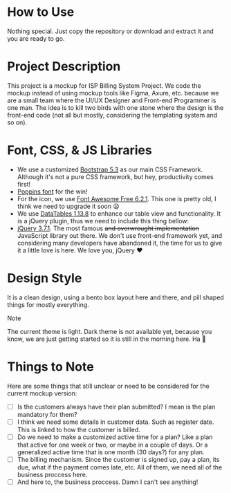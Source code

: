 # How to Use

Nothing special. Just copy the repository or download and extract it and you are ready to go.

# Project Description

This project is a mockup for ISP Billing System Project. We code the mockup instead of using mockup tools like Figma, Axure, etc. because we are a small team where the UI/UX Designer and Front-end Programmer is one man. The idea is to kill two birds with one stone where the design is the front-end code (not all but mostly, considering the templating system and so on).

# Font, CSS, & JS Libraries

-   We use a customized [Bootstrap 5.3](https://getbootstrap.com/) as our main CSS Framework. Although it's not a pure CSS framework, but hey, productivity comes first!
-   [Poppins font](https://fonts.google.com/specimen/Poppins) for the win!
-   For the icon, we use [Font Awesome Free 6.2.1](https://fontawesome.com/v6/docs/changelog/#v6-2-1). This one is pretty old, I think we need to upgrade it soon :frowning:
-   We use [DataTables 1.13.8](https://datatables.net/) to enhance our table view and functionality. It is a jQuery plugin, thus we need to include this thing bellow:
-   [jQuery 3.7.1](https://code.jquery.com/jquery-3.7.1.min.js). The most famous ~~and overwrought implementation~~ JavaScript library out there. We don't use front-end framework yet, and considering many developers have abandoned it, the time for us to give it a little love is here. We love you, jQuery :heart:

# Design Style

It is a clean design, using a bento box layout here and there, and pill shaped things for mostly everything.

> [!NOTE]
> The current theme is light. Dark theme is not available yet, because you know, we are just getting started so it is still in the morning here. Ha 🥲

# Things to Note

Here are some things that still unclear or need to be considered for the current mockup version:

-   [ ] Is the customers always have their plan submitted? I mean is the plan mandatory for them?
-   [ ] I think we need some details in customer data. Such as register date. This is linked to how the customer is billed.
-   [ ] Do we need to make a customized active time for a plan? Like a plan that active for one week or two, or maybe in a couple of days. Or a generalized active time that is one month (30 days?) for any plan.
-   [ ] The billing mechanism. Since the customer is signed up, pay a plan, its due, what if the payment comes late, etc. All of them, we need all of the business proccess here.
-   [ ] And here to, the business proccess. Damn I can't see anything!
